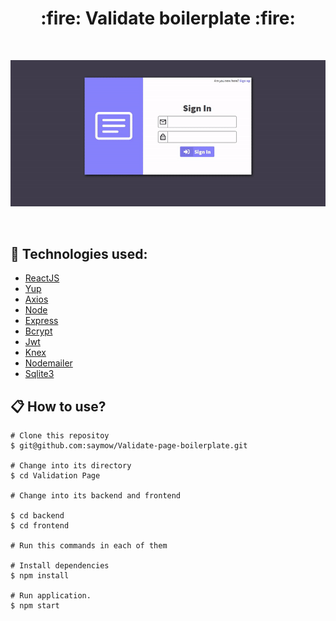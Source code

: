 <h1 align="center">:fire: Validate boilerplate :fire: </h1>
<br>

<p align="center">
  <img src="https://github.com/saymow/Validate-page-boilerplate/blob/master/.github/executation-gif.gif" width="920px"></img>
</p>

<br>

## :rocket: Technologies used:

- [ReactJS](https://reactjs.org/)
- [Yup](https://github.com/jquense/yup)
- [Axios](https://github.com/axios/axios)
- [Node](https://nodejs.org/en/)
- [Express](https://expressjs.com/)
- [Bcrypt](https://www.npmjs.com/package/bcrypt)
- [Jwt](https://jwt.io/)
- [Knex](http://knexjs.org/)
- [Nodemailer](https://nodemailer.com/about/)
- [Sqlite3](https://www.sqlite.org/index.html)

## :clipboard: How to use?

```
# Clone this repositoy
$ git@github.com:saymow/Validate-page-boilerplate.git

# Change into its directory
$ cd Validation Page

# Change into its backend and frontend 

$ cd backend
$ cd frontend

# Run this commands in each of them

# Install dependencies
$ npm install

# Run application.
$ npm start
```
